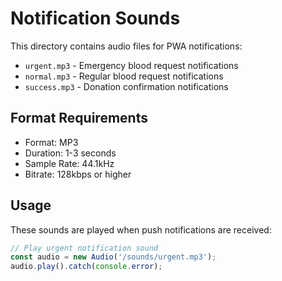 # Notification Sounds

This directory contains audio files for PWA notifications:

- `urgent.mp3` - Emergency blood request notifications
- `normal.mp3` - Regular blood request notifications
- `success.mp3` - Donation confirmation notifications

## Format Requirements
- Format: MP3
- Duration: 1-3 seconds
- Sample Rate: 44.1kHz
- Bitrate: 128kbps or higher

## Usage
These sounds are played when push notifications are received:

```javascript
// Play urgent notification sound
const audio = new Audio('/sounds/urgent.mp3');
audio.play().catch(console.error);
```